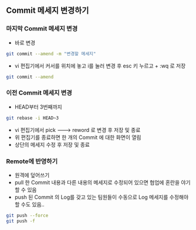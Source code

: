 ## Commit 메세지 변경하기

### 마지막 Commit 메세지 변경

- 바로 변경

```bash
git commit --amend -m "변경할 메세지"
```

- vi 편집기에서 커서를 위치에 놓고 i를 눌러 변경 후 esc 키 누르고 + :wq 로 저장

```bash
git commit --amend
```



### 이전 Commit 메세지 변경

- HEAD부터 3번째까지

```bash
git rebase -i HEAD~3
```

- vi 편집기에서 pick ---> reword 로 변경 후 저장 및 종료
- 위 편집기를 종료하면 한 개의 Commit 에 대한 화면이 열림
- 상단의 메세지 수정 후 저장 및 종료



### Remote에 반영하기

- 원격에 덮어쓰기
- pull 한 Commit 내용과 다른 내용의 메세지로 수정되어 있으면 협업에 혼란을 야기할 수 있음
- push 된 Commit 의 Log를 갖고 있는 팀원들이 수동으로 Log 메세지를 수정해야할 수도 있음..

```bash
git push --force
git push -f
```

